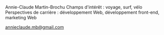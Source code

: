 Annie-Claude Martin-Brochu
Champs d'intérêt : voyage, surf, vélo
Perspectives de carrière : développement Web, développement front-end, marketing Web

annieclaude.mb@gmail.com
